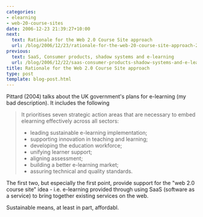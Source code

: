 ```yaml
---
categories:
- elearning
- web-20-course-sites
date: 2006-12-23 21:39:27+10:00
next:
  text: Rationale for the Web 2.0 Course Site approach
  url: /blog/2006/12/23/rationale-for-the-web-20-course-site-approach-2/
previous:
  text: SaaS, Consumer products, shadow systems and e-learning
  url: /blog/2006/12/22/saas-consumer-products-shadow-systems-and-e-learning/
title: Rationale for the Web 2.0 Course Site approach
type: post
template: blog-post.html
---
```

Pittard (2004) talks about the UK government's plans for e-learning (my bad description). It includes the following

> It prioritises seven strategic action areas that are necessary to embed elearning effectively across all sectors:
> 
> - leading sustainable e-learning implementation;
> - supporting innovation in teaching and learning;
> - developing the education workforce;
> - unifying learner support;
> - aligning assessment;
> - building a better e-learning market;
> - assuring technical and quality standards.

The first two, but especially the first point, provide support for the "web 2.0 course site" idea - i.e. e-learning provided through using SaaS (software as a service) to bring together existing services on the web.

Sustainable means, at least in part, affordabl.